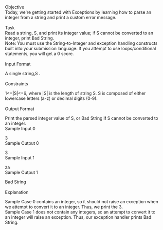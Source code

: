 Objective</br>
Today, we're getting started with Exceptions by learning how to parse an integer from a string and print a custom error message. </br>
</br>
Task</br>
Read a string, S, and print its integer value; if S cannot be converted to an integer, print Bad String.
</br>
Note: You must use the String-to-Integer and exception handling constructs built into your submission language. If you attempt to use loops/conditional statements, you will get a 0 score.
</br></br>
Input Format</br>

A single string,S .
</br></br>
Constraints</br>

1<=|S|<=6, where |S| is the length of string S.
S is composed of either lowercase letters (a-z) or decimal digits (0-9).</br></br>
Output Format</br>

Print the parsed integer value of S, or Bad String if S cannot be converted to an integer.
</br>
Sample Input 0</br>

3</br>
Sample Output 0</br>

3</br>
Sample Input 1</br>

za</br>
Sample Output 1</br>

Bad String</br></br>
Explanation</br>

Sample Case 0 contains an integer, so it should not raise an exception when we attempt to convert it to an integer. Thus, we print the 3.</br>
Sample Case 1 does not contain any integers, so an attempt to convert it to an integer will raise an exception. Thus, our exception handler prints Bad String.</br>